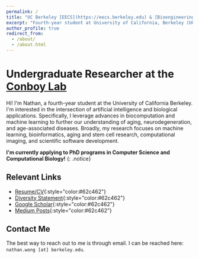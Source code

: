 ```yaml
---
permalink: /
title: "UC Berkeley [EECS](https://eecs.berkeley.edu) & [Bioengineering](https://bioeng.berkeley.edu) Undergrad (4th year)"
excerpt: "Fourth-year student at University of California, Berkeley (UC Berkeley). Majoring in Electrical Engineering and Computer Science (EECS) and Bioengineering."
author_profile: true
redirect_from: 
  - /about/
  - /about.html
---
```

Undergraduate Researcher at the [Conboy Lab](https://conboylab.berkeley.edu)
=====
Hi! I'm Nathan, a fourth-year student at the University of California Berkeley. I'm interested in the intersection of artificial intelligence and biological applications. Specifically, I leverage advances in biocomputation and machine learning to further our understanding of aging, neurodegeneration, and age-associated diseases. Broadly, my research focuses on machine learning, bioinformatics, aging and stem cell research, computational imaging, and scientific software development.

**I'm currently applying to PhD programs in Computer Science and Computational Biology!**
{: .notice}

Relevant Links
------
<!-- - [Resume/CV](/files/resume.pdf){:style="color:#62c462"} -->
- [Resume/CV](/cv){:style="color:#62c462"}
- [Diversity Statement](#){:style="color:#62c462"}
- [Google Scholar](https://scholar.google.com/citations?hl=en&user=PnhZJWMAAAAJ){:style="color:#62c462"}
- [Medium Posts](https://medium.com/@nathan2wong){:style="color:#62c462"}

Contact Me
------
The best way to reach out to me is through email. I can be reached here:<br /> 
`nathan.wong [at] berkeley.edu`.
